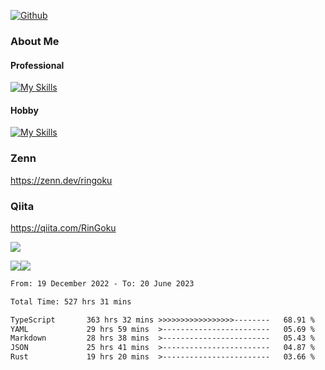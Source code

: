 [![Github](https://img.shields.io/github/followers/skyt-a?label=Follow&style=social)](https://github.com/skyt-a)

### About Me
#### Professional
[![My Skills](https://skillicons.dev/icons?i=react,ts,js,nodejs,java,graphql,firebase,githubactions&theme=light)](https://skillicons.dev)
#### Hobby
[![My Skills](https://skillicons.dev/icons?i=unity,rust,py&theme=light)](https://skillicons.dev)

### Zenn
https://zenn.dev/ringoku
### Qiita
https://qiita.com/RinGoku


![](https://github-profile-summary-cards.vercel.app/api/cards/profile-details?username=skyt-a&theme=default)

![](https://github-profile-summary-cards.vercel.app/api/cards/repos-per-language?username=skyt-a&theme=default)![](https://github-profile-summary-cards.vercel.app/api/cards/stats?username=RinGoku&theme=default)

<!--START_SECTION:waka-->

```txt
From: 19 December 2022 - To: 20 June 2023

Total Time: 527 hrs 31 mins

TypeScript       363 hrs 32 mins >>>>>>>>>>>>>>>>>--------   68.91 %
YAML             29 hrs 59 mins  >------------------------   05.69 %
Markdown         28 hrs 38 mins  >------------------------   05.43 %
JSON             25 hrs 41 mins  >------------------------   04.87 %
Rust             19 hrs 20 mins  >------------------------   03.66 %
```

<!--END_SECTION:waka-->
